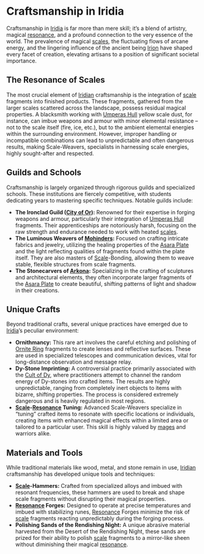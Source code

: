 # Craftsmanship in Iridia

Craftsmanship in [Iridia](/geography/world/iridia.md) is far more than mere skill; it’s a blend of artistry, magical [resonance](/raw/20250501/resonance/resonance.md), and a profound connection to the very essence of the world. The prevalence of magical [scales](/geography/landmark/scale.md), the fluctuating flows of arcane energy, and the lingering influence of the ancient being [Irion](/being/deity/irion.md) have shaped every facet of creation, elevating artisans to a position of significant societal importance.

## The Resonance of Scales

The most crucial element of [Iridian](/being/species/iridian.md) craftsmanship is the integration of [scale](/geography/landmark/scale.md) fragments into finished products. These fragments, gathered from the larger scales scattered across the landscape, possess residual magical properties. A blacksmith working with [Umperas Hull](/geography/scale/umperas-hull.md) yellow scale dust, for instance, can imbue weapons and armour with minor elemental resistance – not to the scale itself (fire, ice, etc.), but to the ambient elemental energies within the surrounding environment. However, improper handling or incompatible combinations can lead to unpredictable and often dangerous results, making Scale-Weavers, specialists in harnessing scale energies, highly sought-after and respected.

## Guilds and Schools

Craftsmanship is largely organized through rigorous guilds and specialized schools. These institutions are fiercely competitive, with students dedicating years to mastering specific techniques. Notable guilds include:

*   **The Ironclad Guild ([City of Or](/geography/settlement/city/city-of-or.md)):** Renowned for their expertise in forging weapons and armour, particularly their integration of [Umperas Hull](/geography/scale/umperas-hull.md) fragments. Their apprenticeships are notoriously harsh, focusing on the raw strength and endurance needed to work with heated [scales](/geography/landmark/scale.md).
*   **The Luminous Weavers of [Mohinders](/geography/settlement/city/mohinders.md):** Focused on crafting intricate fabrics and jewelry, utilizing the healing properties of the [Asara Plate](/geography/scale/asara-plate.md) and the light reflecting qualities of fragments found within the plate itself. They are also masters of [Scale](/geography/landmark/scale.md)-Bonding, allowing them to weave stable, flexible structures from scale fragments.
*   **The Stonecarvers of [Arkona](/geography/settlement/city/arkona.md):**  Specializing in the crafting of sculptures and architectural elements, they often incorporate larger fragments of the [Asara Plate](/geography/scale/asara-plate.md) to create beautiful, shifting patterns of light and shadow in their creations.

## Unique Crafts

Beyond traditional crafts, several unique practices have emerged due to [Iridia](/geography/world/iridia.md)’s peculiar environment:

*   **Ornithmancy:**  This rare art involves the careful etching and polishing of [Ornite Ring](/geography/scale/ornite-ring.md) fragments to create lenses and reflective surfaces. These are used in specialized telescopes and communication devices, vital for long-distance observation and message relay.
*   **Dy-Stone Imprinting:**  A controversial practice primarily associated with the [Cult of Dy](/structure/society/factions/cult-of-dy.md), where practitioners attempt to channel the random energy of Dy-stones into crafted items. The results are highly unpredictable, ranging from completely inert objects to items with bizarre, shifting properties. The process is considered extremely dangerous and is heavily regulated in most regions.
*   **[Scale](/geography/landmark/scale.md)-[Resonance](/raw/20250501/resonance/resonance.md) Tuning:** Advanced Scale-Weavers specialize in “tuning” crafted items to resonate with specific locations or individuals, creating items with enhanced magical effects within a limited area or tailored to a particular user. This skill is highly valued by [mages](/raw/20250504/mage/mages.md) and warriors alike.

## Materials and Tools

While traditional materials like wood, metal, and stone remain in use, [Iridian](/being/species/iridian.md) craftsmanship has developed unique tools and techniques:

*   **[Scale](/geography/landmark/scale.md)-Hammers:** Crafted from specialized alloys and imbued with resonant frequencies, these hammers are used to break and shape scale fragments without disrupting their magical properties.
*   **[Resonance](/raw/20250501/resonance/resonance.md) Forges:** Designed to operate at precise temperatures and imbued with stabilizing runes, [Resonance](/raw/20250504/cataclysm/resonance.md) Forges minimize the risk of [scale](/geography/landmark/scale.md) fragments reacting unpredictably during the forging process.
*   **Polishing Sands of the Rendishing Night:** A unique abrasive material harvested from the Desert of the Rendishing Night, these sands are prized for their ability to polish [scale](/geography/landmark/scale.md) fragments to a mirror-like sheen without diminishing their magical [resonance](/raw/20250501/resonance/resonance.md).
